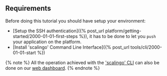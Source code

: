 ## Requirements

Before doing this tutorial you should have setup your environment:

* [Setup the SSH authentication]({% post_url platform/getting-started/2000-01-01-first-steps %}), it has to be done to let you `push` your application on the platform.
* [Install 'scalingo' Command Line Interface]({% post_url tools/cli/2000-01-01-start %})

{% note %}
  All the operation achieved with the <a href="http://cli.scalingo.com">'scalingo' CLI</a> can also be done on our <a href="https://my.scalingo.com">web dashboard</a>.
{% endnote %}
